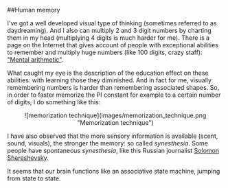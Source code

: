 
##Human memory

  I've got a well developed visual type of thinking (sometimes referred to as daydreaming).
  And I also can multiply 2 and 3 digit numbers by charting them in my head (multiplying 4
  digits is much harder for me). There is a page on the Internet that gives account of people
  with exceptional abilities to remember and multiply huge numbers (like 100 digits, crazy staff):
  ["Mental arithmetic"](http://www-groups.dcs.st-and.ac.uk/history/PrintHT/Mental_arithmetic.html).

  What caught my eye is the description of the education effect on these abilities: with learning
  those they diminished. And in fact for me, visually remembering numbers is harder than remembering 
  associated shapes. So, in order to faster memorize the PI constant for example to a certain number 
  of digits, I do something like this:

  <center>![memorization technique](images/memorization_technique.png "Memorization technique")</center>

  I have also observed that the more sensory information is available (scent, sound, visuals), the stronger
  the memory: so called *synesthesia*. Some people have spontaneous *synesthesia*, like this Russian journalist 
  [Solomon Shereshevsky](https://en.wikipedia.org/wiki/Solomon_Shereshevsky).

  It seems that our brain functions like an associative state machine, jumping from state to state.


